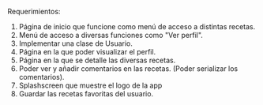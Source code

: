 Requerimientos:
1. Página de inicio que funcione como menú de acceso a distintas recetas.
2. Menú de acceso a diversas funciones como "Ver perfil".
3. Implementar una clase de Usuario.
4. Página en la que poder visualizar el perfil.
5. Página en la que se detalle las diversas recetas.
6. Poder ver y añadir comentarios en las recetas. (Poder serializar los comentarios).
7. Splashscreen que muestre el logo de la app
8. Guardar las recetas favoritas del usuario.
